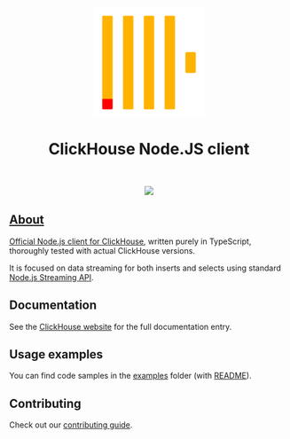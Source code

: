 <p align="center">
<img src=".static/logo.png" width="200px" align="center">
<h1 align="center">ClickHouse Node.JS client</h1>
</p>
<br/>
<p align="center">
<a href="https://github.com/ClickHouse/clickhouse-js/actions/workflows/tests.yml">
<img src="https://github.com/ClickHouse/clickhouse-js/actions/workflows/tests.yml/badge.svg?branch=main">
</p>

## About

Official Node.js client for [ClickHouse](https://clickhouse.com/), written purely in TypeScript, thoroughly tested with actual ClickHouse versions.

It is focused on data streaming for both inserts and selects using standard [Node.js Streaming API](https://nodejs.org/docs/latest-v14.x/api/stream.html).

## Documentation

See the [ClickHouse website](https://clickhouse.com/docs/en/integrations/language-clients/nodejs) for the full documentation entry.

## Usage examples

You can find code samples in the [examples](./examples) folder (with [README](./examples/README.md)).

## Contributing

Check out our [contributing guide](./CONTRIBUTING.md).
